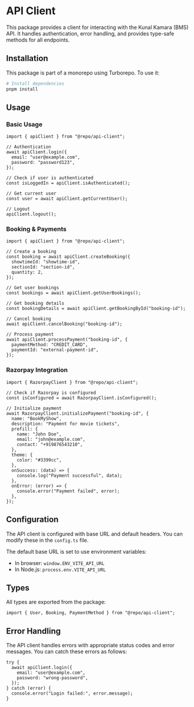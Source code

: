 # API Client

This package provides a client for interacting with the Kunal Kamara (BMS) API. It handles authentication, error handling, and provides type-safe methods for all endpoints.

## Installation

This package is part of a monorepo using Turborepo. To use it:

```bash
# Install dependencies
pnpm install
```

## Usage

### Basic Usage

```tsx
import { apiClient } from "@repo/api-client";

// Authentication
await apiClient.login({
  email: "user@example.com",
  password: "password123",
});

// Check if user is authenticated
const isLoggedIn = apiClient.isAuthenticated();

// Get current user
const user = await apiClient.getCurrentUser();

// Logout
apiClient.logout();
```

### Booking & Payments

```tsx
import { apiClient } from "@repo/api-client";

// Create a booking
const booking = await apiClient.createBooking({
  showtimeId: "showtime-id",
  sectionId: "section-id",
  quantity: 2,
});

// Get user bookings
const bookings = await apiClient.getUserBookings();

// Get booking details
const bookingDetails = await apiClient.getBookingById("booking-id");

// Cancel booking
await apiClient.cancelBooking("booking-id");

// Process payment
await apiClient.processPayment("booking-id", {
  paymentMethod: "CREDIT_CARD",
  paymentId: "external-payment-id",
});
```

### Razorpay Integration

```tsx
import { RazorpayClient } from "@repo/api-client";

// Check if Razorpay is configured
const isConfigured = await RazorpayClient.isConfigured();

// Initialize payment
await RazorpayClient.initializePayment("booking-id", {
  name: "BookMyShow",
  description: "Payment for movie tickets",
  prefill: {
    name: "John Doe",
    email: "john@example.com",
    contact: "+919876543210",
  },
  theme: {
    color: "#3399cc",
  },
  onSuccess: (data) => {
    console.log("Payment successful", data);
  },
  onError: (error) => {
    console.error("Payment failed", error);
  },
});
```

## Configuration

The API client is configured with base URL and default headers. You can modify these in the `config.ts` file.

The default base URL is set to use environment variables:

- In browser: `window.ENV_VITE_API_URL`
- In Node.js: `process.env.VITE_API_URL`

## Types

All types are exported from the package:

```tsx
import { User, Booking, PaymentMethod } from "@repo/api-client";
```

## Error Handling

The API client handles errors with appropriate status codes and error messages. You can catch these errors as follows:

```tsx
try {
  await apiClient.login({
    email: "user@example.com",
    password: "wrong-password",
  });
} catch (error) {
  console.error("Login failed:", error.message);
}
```
